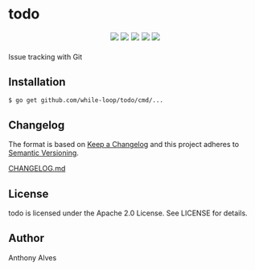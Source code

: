 todo
=======

<p align="center" style="font-family: verdana, serif; font-size:14pt; font-style:italic">
    <a href="https://godoc.org/github.com/while-loop/todo"><img src="https://img.shields.io/badge/godoc-reference-blue.svg?style=flat-square"></a>
    <a href="https://travis-ci.org/while-loop/todo"><img src="https://img.shields.io/travis/while-loop/todo.svg?style=flat-square"></a>
    <a href="https://github.com/while-loop/todo/releases"><img src="https://img.shields.io/github/release/while-loop/todo.svg?style=flat-square"></a>
    <a href="https://coveralls.io/github/while-loop/todo"><img src="https://img.shields.io/coveralls/while-loop/todo.svg?style=flat-square"></a>
    <a href="LICENSE"><img src="https://img.shields.io/badge/license-Apache 2.0-blue.svg?style=flat-square"></a>
</p>

Issue tracking with Git

Installation
------------

```
$ go get github.com/while-loop/todo/cmd/...
```

Changelog
---------

The format is based on [Keep a Changelog](http://keepachangelog.com/) 
and this project adheres to [Semantic Versioning](http://semver.org/).

[CHANGELOG.md](CHANGELOG.md)

License
-------
todo is licensed under the Apache 2.0 License. See LICENSE for details.

Author
------

Anthony Alves
